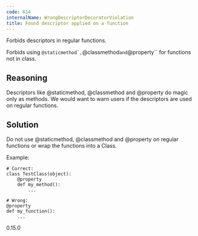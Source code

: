 ```yaml
---
code: 614
internalName: WrongDescriptorDecoratorViolation
title: Found descriptor applied on a function
---
```


Forbids descriptors in regular functions.

Forbids using ``@staticmethod`,``@classmethod`and`@property\`\` for
functions not in class.

## Reasoning
Descriptors like @staticmethod, @classmethod and @property do magic
only as methods. We would want to warn users if the descriptors are
used on regular functions.

## Solution
Do not use @staticmethod, @classmethod and @property on regular
functions or wrap the functions into a Class.

Example:

    # Correct:
    class TestClass(object):
        @property
        def my_method():
            ...
    
    # Wrong:
    @property
    def my_function():
        ...

<div class="versionadded">

0.15.0

</div>